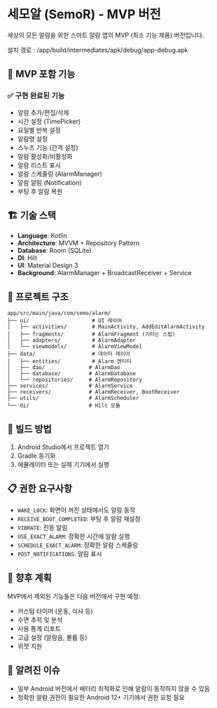 # 세모알 (SemoR) - MVP 버전

세상의 모든 알람을 위한 스마트 알람 앱의 MVP (최소 기능 제품) 버전입니다.

설치 경로 : /app/build/intermediates/apk/debug/app-debug.apk

## 🎯 MVP 포함 기능

### ✅ 구현 완료된 기능
- 알람 추가/편집/삭제
- 시간 설정 (TimePicker)
- 요일별 반복 설정
- 알람명 설정
- 스누즈 기능 (간격 설정)
- 알람 활성화/비활성화
- 알람 리스트 표시
- 알람 스케줄링 (AlarmManager)
- 알람 알림 (Notification)
- 부팅 후 알람 복원

## 🏗️ 기술 스택

- **Language**: Kotlin
- **Architecture**: MVVM + Repository Pattern
- **Database**: Room (SQLite)
- **DI**: Hilt
- **UI**: Material Design 3
- **Background**: AlarmManager + BroadcastReceiver + Service

## 📁 프로젝트 구조

```
app/src/main/java/com/semo/alarm/
├── ui/                    # UI 레이어
│   ├── activities/        # MainActivity, AddEditAlarmActivity
│   ├── fragments/         # AlarmFragment (기타는 스텁)
│   ├── adapters/          # AlarmAdapter
│   └── viewmodels/        # AlarmViewModel
├── data/                  # 데이터 레이어
│   ├── entities/          # Alarm 엔티티
│   ├── dao/              # AlarmDao
│   ├── database/         # AlarmDatabase
│   └── repositories/     # AlarmRepository
├── services/             # AlarmService
├── receivers/            # AlarmReceiver, BootReceiver
├── utils/                # AlarmScheduler
└── di/                   # Hilt 모듈
```

## 🚀 빌드 방법

1. Android Studio에서 프로젝트 열기
2. Gradle 동기화
3. 에뮬레이터 또는 실제 기기에서 실행

## 📋 권한 요구사항

- `WAKE_LOCK`: 화면이 꺼진 상태에서도 알람 동작
- `RECEIVE_BOOT_COMPLETED`: 부팅 후 알람 재설정
- `VIBRATE`: 진동 알림
- `USE_EXACT_ALARM`: 정확한 시간에 알람 실행
- `SCHEDULE_EXACT_ALARM`: 정확한 알람 스케줄링
- `POST_NOTIFICATIONS`: 알림 표시

## 🔮 향후 계획

MVP에서 제외된 기능들은 다음 버전에서 구현 예정:
- 커스텀 타이머 (운동, 식사 등)
- 수면 추적 및 분석
- 사용 통계 리포트
- 고급 설정 (알람음, 볼륨 등)
- 위젯 지원

## 🐛 알려진 이슈

- 일부 Android 버전에서 배터리 최적화로 인해 알람이 동작하지 않을 수 있음
- 정확한 알람 권한이 필요한 Android 12+ 기기에서 권한 요청 필요
